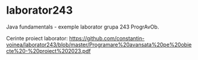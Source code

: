 # laborator243
Java fundamentals - exemple laborator grupa 243 ProgrAvOb.

Cerinte proiect laborator: https://github.com/constantin-voinea/laborator243/blob/master/Programare%20avansata%20pe%20obiecte%20-%20proiect%202023.pdf
